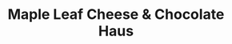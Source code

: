---
title: "Maple Leaf Cheese & Chocolate Haus"
url: /new-glarus/maple-leaf-cheese-and-chocolate-haus/
shop: shop
---